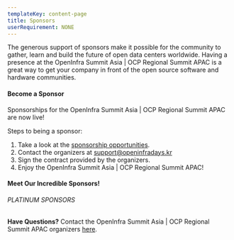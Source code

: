 ```yaml
---
templateKey: content-page
title: Sponsors
userRequirement: NONE
---
```

The generous support of sponsors make it possible for the community to gather, learn and build the future of open data centers worldwide. Having a presence at the OpenInfra Summit Asia | OCP Regional Summit APAC is a great way to get your company in front of the open source software and hardware communities.

####  

#### Become a Sponsor

Sponsorships for the OpenInfra Summit Asia | OCP Regional Summit APAC are now live!

Steps to being a sponsor:

1. Take a look at the [sponsorship opportunities](https://openinfra.dev/events/sponsorship#OpenInfraSummit-OCPRegionalSummit).
2. Contact the organizers at [support@openinfradays.kr](mailto:support@openinfradays.kr)
3. Sign the contract provided by the organizers.
4. Enjoy the OpenInfra Summit Asia | OCP Regional Summit APAC!

####  

#### Meet Our Incredible Sponsors!

###### PLATINUM SPONSORS

**Have Questions?** Contact the OpenInfra Summit Asia | OCP Regional Summit APAC organizers [here](mailto:events@openinfra.dev).